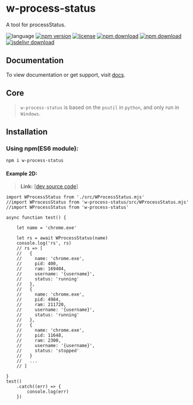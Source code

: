 # w-process-status
A tool for processStatus.

![language](https://img.shields.io/badge/language-JavaScript-orange.svg) 
[![npm version](http://img.shields.io/npm/v/w-process-status.svg?style=flat)](https://npmjs.org/package/w-process-status) 
[![license](https://img.shields.io/npm/l/w-process-status.svg?style=flat)](https://npmjs.org/package/w-process-status) 
[![npm download](https://img.shields.io/npm/dt/w-process-status.svg)](https://npmjs.org/package/w-process-status) 
[![npm download](https://img.shields.io/npm/dm/w-process-status.svg)](https://npmjs.org/package/w-process-status) 
[![jsdelivr download](https://img.shields.io/jsdelivr/npm/hm/w-process-status.svg)](https://www.jsdelivr.com/package/npm/w-process-status)

## Documentation
To view documentation or get support, visit [docs](https://yuda-lyu.github.io/w-process-status/global.html).

## Core
> `w-process-status` is based on the `psutil` in `python`, and only run in `Windows`.

## Installation
### Using npm(ES6 module):
```alias
npm i w-process-status
```

#### Example 2D:
> **Link:** [[dev source code](https://github.com/yuda-lyu/w-process-status/blob/master/g-2d.mjs)]
```alias
import WProcessStatus from './src/WProcessStatus.mjs'
//import WProcessStatus from 'w-process-status/src/WProcessStatus.mjs'
//import WProcessStatus from 'w-process-status'

async function test() {

    let name = 'chrome.exe'

    let rs = await WProcessStatus(name)
    console.log('rs', rs)
    // rs => [
    //   {
    //     name: 'chrome.exe',
    //     pid: 400,
    //     ram: 169404,
    //     username: '{username}',
    //     status: 'running'
    //   },
    //   {
    //     name: 'chrome.exe',
    //     pid: 4984,
    //     ram: 211720,
    //     username: '{username}',
    //     status: 'running'
    //   },
    //   {
    //     name: 'chrome.exe',
    //     pid: 11648,
    //     ram: 2300,
    //     username: '{username}',
    //     status: 'stopped'
    //   }
    //   ...
    // ]

}
test()
    .catch((err) => {
        console.log(err)
    })
```
